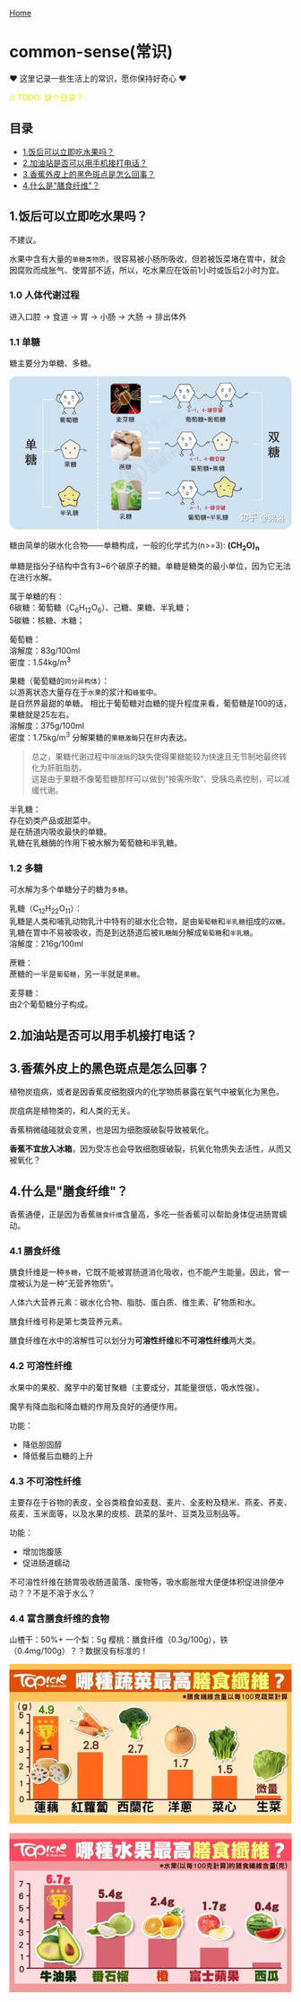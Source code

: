 [Home](../README.md)

# common-sense(常识)
❤ 这里记录一些生活上的常识，愿你保持好奇心 ❤

<span style='color:#e3ef00'>// TODO: 缺个目录？</span>

## 目录
- [1.饭后可以立即吃水果吗？](#1.饭后可以立即吃水果吗？)
- [2.加油站是否可以用手机接打电话？](#2.加油站是否可以用手机接打电话？)
- [3.香蕉外皮上的黑色斑点是怎么回事？](#3.香蕉外皮上的黑色斑点是怎么回事？)
- [4.什么是"膳食纤维"？](#4.什么是"膳食纤维"？)

## 1.饭后可以立即吃水果吗？
不建议。

水果中含有大量的`单糖类物质`，很容易被小肠所吸收，但若被饭菜堵在胃中，就会因腐败而成胀气、使胃部不适，所以，吃水果应在饭前1小时或饭后2小时为宜。

### 1.0 人体代谢过程
进入口腔 -> 食道 -> 胃 -> 小肠 -> 大肠 -> 排出体外

### 1.1 单糖
糖主要分为单糖、多糖。

![糖](pics/sugar.jpg)

糖由简单的碳水化合物——单糖构成，一般的化学式为(n>=3):  **(CH<sub>2</sub>O)<sub>n</sub>**

单糖是指分子结构中含有3~6个碳原子的糖。单糖是糖类的最小单位，因为它无法在进行水解。

属于单糖的有：  
6碳糖：葡萄糖（C<sub>6</sub>H<sub>12</sub>O<sub>6</sub>）、己糖、果糖、半乳糖；  
5碳糖：核糖、木糖；

葡萄糖：  
溶解度：83g/100ml  
密度：1.54kg/m<sup>3</sup>

果糖（葡萄糖的`同分异构体`）：  
以游离状态大量存在于`水果`的浆汁和`蜂蜜`中。  
是自然界最甜的单糖。
相比于葡萄糖对血糖的提升程度来看，葡萄糖是100的话，果糖就是25左右。  
溶解度：375g/100ml  
密度：1.75kg/m<sup>3</sup>
分解果糖的`果糖激酶`只在`肝`内表达。
> 总之，果糖代谢过程中`限速酶`的缺失使得果糖能较为快速且无节制地最终转化为肝脏脂肪。  
> 这是由于果糖不像葡萄糖那样可以做到"按需所取"、受胰岛素控制，可以减缓代谢。

半乳糖：  
存在奶类产品或甜菜中。  
是在肠道内吸收最快的单糖。  
乳糖在乳糖酶的作用下被水解为葡萄糖和半乳糖。

### 1.2 多糖
可水解为多个单糖分子的糖为`多糖`。

乳糖（C<sub>12</sub>H<sub>22</sub>O<sub>11</sub>）：  
乳糖是人类和哺乳动物乳汁中特有的碳水化合物，是由`葡萄糖`和`半乳糖`组成的`双糖`。  
乳糖在胃中不易被吸收，而是到达肠道后被`乳糖酶`分解成`葡萄糖`和`半乳糖`。  
溶解度：216g/100ml  

蔗糖：  
蔗糖的一半是`葡萄糖`，另一半就是`果糖`。

麦芽糖：  
由2个葡萄糖分子构成。  

## 2.加油站是否可以用手机接打电话？


## 3.香蕉外皮上的黑色斑点是怎么回事？
植物炭疽病，或者是因香蕉皮细胞膜内的化学物质暴露在氧气中被氧化为黑色。

炭疽病是植物类的，和人类的无关。

香蕉稍微磕碰就会变黑，也是因为细胞膜破裂导致被氧化。

**香蕉不宜放入冰箱**，因为受冻也会导致细胞膜破裂，抗氧化物质失去活性，从而又被氧化？

## 4.什么是"膳食纤维"？
香蕉通便，正是因为香蕉`膳食纤维`含量高，多吃一些香蕉可以帮助身体促进肠胃蠕动。

### 4.1 膳食纤维
膳食纤维是一种`多糖`，它既不能被胃肠道消化吸收，也不能产生能量。因此，曾一度被认为是一种“无营养物质”。

人体六大营养元素：碳水化合物、脂肪、蛋白质、维生素、矿物质和水。

膳食纤维号称是第七类营养元素。

膳食纤维在水中的溶解性可以划分为**可溶性纤维**和**不可溶性纤维**两大类。

### 4.2 可溶性纤维
水果中的果胶、魔芋中的葡甘聚糖（主要成分，其能量很低，吸水性强）。

魔芋有降血脂和降血糖的作用及良好的通便作用。

功能：
- 降低胆固醇
- 降低餐后血糖的上升

### 4.3 不可溶性纤维
主要存在于谷物的表皮，全谷类粮食如麦麸、麦片、全麦粉及糙米、燕麦、荞麦、莜麦、玉米面等，以及水果的皮核、蔬菜的茎叶、豆类及豆制品等。

功能：
- 增加饱腹感
- 促进肠道蠕动

不可溶性纤维在肠胃吸收肠道菌落、废物等，吸水膨胀增大便便体积促进排便冲动？？不是不溶于水么？

### 4.4 富含膳食纤维的食物
山楂干：50%+
一个梨：5g
樱桃：膳食纤维（0.3g/100g），铁（0.4mg/100g）？？数据没有标准的！

<!-- dietary fiber -->
![蔬菜](pics/4-1-膳食纤维.jpg)

![水果](pics/4-2-膳食纤维.jpg)


